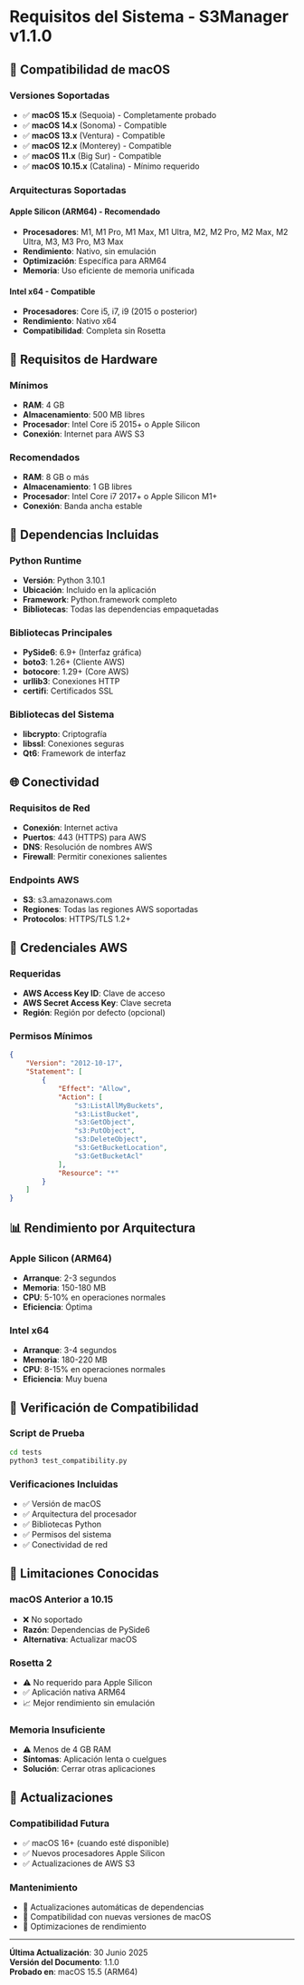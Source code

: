 # Requisitos del Sistema - S3Manager v1.1.0

## 📱 Compatibilidad de macOS

### Versiones Soportadas
- ✅ **macOS 15.x** (Sequoia) - Completamente probado
- ✅ **macOS 14.x** (Sonoma) - Compatible
- ✅ **macOS 13.x** (Ventura) - Compatible  
- ✅ **macOS 12.x** (Monterey) - Compatible
- ✅ **macOS 11.x** (Big Sur) - Compatible
- ✅ **macOS 10.15.x** (Catalina) - Mínimo requerido

### Arquitecturas Soportadas

#### Apple Silicon (ARM64) - Recomendado
- **Procesadores**: M1, M1 Pro, M1 Max, M1 Ultra, M2, M2 Pro, M2 Max, M2 Ultra, M3, M3 Pro, M3 Max
- **Rendimiento**: Nativo, sin emulación
- **Optimización**: Específica para ARM64
- **Memoria**: Uso eficiente de memoria unificada

#### Intel x64 - Compatible
- **Procesadores**: Core i5, i7, i9 (2015 o posterior)
- **Rendimiento**: Nativo x64
- **Compatibilidad**: Completa sin Rosetta

## 💾 Requisitos de Hardware

### Mínimos
- **RAM**: 4 GB
- **Almacenamiento**: 500 MB libres
- **Procesador**: Intel Core i5 2015+ o Apple Silicon
- **Conexión**: Internet para AWS S3

### Recomendados
- **RAM**: 8 GB o más
- **Almacenamiento**: 1 GB libres
- **Procesador**: Intel Core i7 2017+ o Apple Silicon M1+
- **Conexión**: Banda ancha estable

## 🔧 Dependencias Incluidas

### Python Runtime
- **Versión**: Python 3.10.1
- **Ubicación**: Incluido en la aplicación
- **Framework**: Python.framework completo
- **Bibliotecas**: Todas las dependencias empaquetadas

### Bibliotecas Principales
- **PySide6**: 6.9+ (Interfaz gráfica)
- **boto3**: 1.26+ (Cliente AWS)
- **botocore**: 1.29+ (Core AWS)
- **urllib3**: Conexiones HTTP
- **certifi**: Certificados SSL

### Bibliotecas del Sistema
- **libcrypto**: Criptografía
- **libssl**: Conexiones seguras
- **Qt6**: Framework de interfaz

## 🌐 Conectividad

### Requisitos de Red
- **Conexión**: Internet activa
- **Puertos**: 443 (HTTPS) para AWS
- **DNS**: Resolución de nombres AWS
- **Firewall**: Permitir conexiones salientes

### Endpoints AWS
- **S3**: s3.amazonaws.com
- **Regiones**: Todas las regiones AWS soportadas
- **Protocolos**: HTTPS/TLS 1.2+

## 🔐 Credenciales AWS

### Requeridas
- **AWS Access Key ID**: Clave de acceso
- **AWS Secret Access Key**: Clave secreta
- **Región**: Región por defecto (opcional)

### Permisos Mínimos
```json
{
    "Version": "2012-10-17",
    "Statement": [
        {
            "Effect": "Allow",
            "Action": [
                "s3:ListAllMyBuckets",
                "s3:ListBucket",
                "s3:GetObject",
                "s3:PutObject",
                "s3:DeleteObject",
                "s3:GetBucketLocation",
                "s3:GetBucketAcl"
            ],
            "Resource": "*"
        }
    ]
}
```

## 📊 Rendimiento por Arquitectura

### Apple Silicon (ARM64)
- **Arranque**: 2-3 segundos
- **Memoria**: 150-180 MB
- **CPU**: 5-10% en operaciones normales
- **Eficiencia**: Óptima

### Intel x64
- **Arranque**: 3-4 segundos
- **Memoria**: 180-220 MB
- **CPU**: 8-15% en operaciones normales
- **Eficiencia**: Muy buena

## 🧪 Verificación de Compatibilidad

### Script de Prueba
```bash
cd tests
python3 test_compatibility.py
```

### Verificaciones Incluidas
- ✅ Versión de macOS
- ✅ Arquitectura del procesador
- ✅ Bibliotecas Python
- ✅ Permisos del sistema
- ✅ Conectividad de red

## 🚨 Limitaciones Conocidas

### macOS Anterior a 10.15
- ❌ No soportado
- **Razón**: Dependencias de PySide6
- **Alternativa**: Actualizar macOS

### Rosetta 2
- ⚠️ No requerido para Apple Silicon
- ✅ Aplicación nativa ARM64
- 📈 Mejor rendimiento sin emulación

### Memoria Insuficiente
- ⚠️ Menos de 4 GB RAM
- **Síntomas**: Aplicación lenta o cuelgues
- **Solución**: Cerrar otras aplicaciones

## 🔄 Actualizaciones

### Compatibilidad Futura
- ✅ macOS 16+ (cuando esté disponible)
- ✅ Nuevos procesadores Apple Silicon
- ✅ Actualizaciones de AWS S3

### Mantenimiento
- 🔄 Actualizaciones automáticas de dependencias
- 🔄 Compatibilidad con nuevas versiones de macOS
- 🔄 Optimizaciones de rendimiento

---

**Última Actualización**: 30 Junio 2025  
**Versión del Documento**: 1.1.0  
**Probado en**: macOS 15.5 (ARM64)
